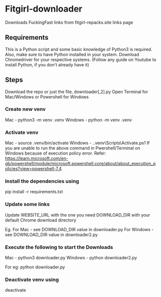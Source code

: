 # Fitgirl-downloader

Downloads FuckingFast links from fitgirl-repacks.site links page

## Requirements

This is a Python script and some basic knowledge of Python3 is required.
Also, make sure to have Python installed in your system. Download Chromedriver for your respective systems. (Follow any guide on Youtube to install Python, if you don't already have it)

## Steps

Download the repo or just the file, downloader[,2].py
Open Terminal for Mac/Windows or Powershell for Windows

### Create new venv
Mac - python3 -m venv .venv
Windows - python -m venv .venv

### Activate venv

Mac - source .venv/bin/activate
Windows -  .\.venv\Scripts\Activate.ps1
If you are unable to run the above command in Pwershell/Terminal on Windows because of execution policy error. Refer: https://learn.microsoft.com/en-gb/powershell/module/microsoft.powershell.core/about/about_execution_policies?view=powershell-7.4

### Install the dependencies using

pip install -r requirements.txt

### Update some links

Update
WEBSITE_URL with the one you need
DOWNLOAD_DIR with your default Chrome download directory

Eg. 
For Mac - see DOWNLOAD_DIR value in downloader.py
For Windows - see DOWNLOAD_DIR value in downloader2.py

### Execute the following to start the Downloads

Mac - python3 downloader.py
Windows - python downloader2.py

For eg:
python downloader.py

### Deactivate venv using

deactivate
